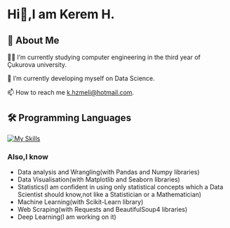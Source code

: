 
# Hi👋,I am Kerem H.




## 🚀 About Me
👩‍💻 I’m currently studying computer engineering in the third year of Çukurova university.

🧠 I’m currently developing myself on Data Science.

📫 How to reach me k.hzmeli@hotmail.com.

## 🛠 Programming Languages
[![My Skills](https://skillicons.dev/icons?i=python,c,cpp,mysql)](https://skillicons.dev)
 
### Also,I know
* Data analysis and Wrangling(with Pandas and Numpy libraries)
* Data Visualisation(with Matplotlib and Seaborn libraries)
* Statistics(I am confident in using only statistical concepts which a Data Scientist should know,not like a Statistician or a Mathematician)
* Machine Learning(with Scikit-Learn library)
* Web Scraping(with Requests and BeautifulSoup4 libraries)
* Deep Learning(I am working on it)

